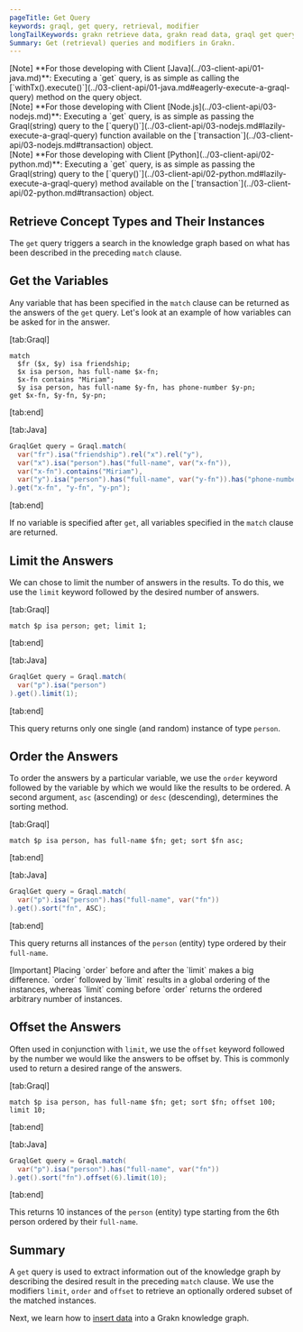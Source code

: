 ```yaml
---
pageTitle: Get Query
keywords: graql, get query, retrieval, modifier
longTailKeywords: grakn retrieve data, grakn read data, graql get query, graql modifiers, graql offset, graql sort, graql limit
Summary: Get (retrieval) queries and modifiers in Grakn.
---
```


<div class = "note">
[Note]
**For those developing with Client [Java](../03-client-api/01-java.md)**: Executing a `get` query, is as simple as calling the [`withTx().execute()`](../03-client-api/01-java.md#eagerly-execute-a-graql-query) method on the query object.
</div>

<div class = "note">
[Note]
**For those developing with Client [Node.js](../03-client-api/03-nodejs.md)**: Executing a `get` query, is as simple as passing the Graql(string) query to the [`query()`](../03-client-api/03-nodejs.md#lazily-execute-a-graql-query) function available on the [`transaction`](../03-client-api/03-nodejs.md#transaction) object.
</div>

<div class = "note">
[Note]
**For those developing with Client [Python](../03-client-api/02-python.md)**: Executing a `get` query, is as simple as passing the Graql(string) query to the [`query()`](../03-client-api/02-python.md#lazily-execute-a-graql-query) method available on the [`transaction`](../03-client-api/02-python.md#transaction) object.
</div>

## Retrieve Concept Types and Their Instances
The `get` query triggers a search in the knowledge graph based on what has been described in the preceding `match` clause.

## Get the Variables
Any variable that has been specified in the `match` clause can be returned as the answers of the `get` query. Let's look at an example of how variables can be asked for in the answer.

<div class="tabs dark">

[tab:Graql]
```graql
match
  $fr ($x, $y) isa friendship;
  $x isa person, has full-name $x-fn;
  $x-fn contains "Miriam";
  $y isa person, has full-name $y-fn, has phone-number $y-pn;
get $x-fn, $y-fn, $y-pn;
```
[tab:end]

[tab:Java]
```java
GraqlGet query = Graql.match(
  var("fr").isa("friendship").rel("x").rel("y"),
  var("x").isa("person").has("full-name", var("x-fn")),
  var("x-fn").contains("Miriam"),
  var("y").isa("person").has("full-name", var("y-fn")).has("phone-number", var("y-pn"))
).get("x-fn", "y-fn", "y-pn");
```
[tab:end]</div>

If no variable is specified after `get`, all variables specified in the `match` clause are returned.

## Limit the Answers
We can chose to limit the number of answers in the results. To do this, we use the `limit` keyword followed by the desired number of answers.

<div class="tabs dark">

[tab:Graql]
```graql
match $p isa person; get; limit 1;
```
[tab:end]

[tab:Java]
```java
GraqlGet query = Graql.match(
  var("p").isa("person")
).get().limit(1);
```
[tab:end]</div>

This query returns only one single (and random) instance of type `person`.

## Order the Answers
To order the answers by a particular variable, we use the `order` keyword followed by the variable by which we would like the results to be ordered. A second argument, `asc` (ascending) or `desc` (descending), determines the sorting method.

<div class="tabs dark">

[tab:Graql]
```graql
match $p isa person, has full-name $fn; get; sort $fn asc;
```
[tab:end]

[tab:Java]
```java
GraqlGet query = Graql.match(
  var("p").isa("person").has("full-name", var("fn"))
).get().sort("fn", ASC);
```
[tab:end]
</div>

This query returns all instances of the `person` (entity) type ordered by their `full-name`.

<div class="note">
[Important]
Placing `order` before and after the `limit` makes a big difference. `order` followed by `limit` results in a global ordering of the instances, whereas `limit` coming before `order` returns the ordered arbitrary number of instances.
</div>

## Offset the Answers
Often used in conjunction with `limit`, we use the `offset` keyword followed by the number we would like the answers to be offset by. This is commonly used to return a desired range of the answers.

<div class="tabs dark">

[tab:Graql]
```graql
match $p isa person, has full-name $fn; get; sort $fn; offset 100; limit 10;
```
[tab:end]

[tab:Java]
```java
GraqlGet query = Graql.match(
  var("p").isa("person").has("full-name", var("fn"))
).get().sort("fn").offset(6).limit(10);
```
[tab:end]
</div>

This returns 10 instances of the `person` (entity) type starting from the 6th person ordered by their `full-name`.

## Summary
A `get` query is used to extract information out of the knowledge graph by describing the desired result in the preceding `match` clause. We use the modifiers `limit`, `order` and `offset` to retrieve an optionally ordered subset of the matched instances.

Next, we learn how to [insert data](../10-query/03-insert-query.md) into a Grakn knowledge graph.